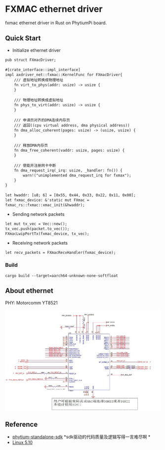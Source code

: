# FXMAC ethernet driver
fxmac ethernet driver in Rust on PhytiumPi board.

## Quick Start

* Initialize ethernet driver
```
pub struct FXmacDriver;

#[crate_interface::impl_interface]
impl axdriver_net::fxmac::KernelFunc for FXmacDriver{
	/// 虚拟地址转换成物理地址
	fn virt_to_phys(addr: usize) -> usize {
	}

	/// 物理地址转换成虚拟地址
	fn phys_to_virt(addr: usize) -> usize {
	}

	/// 申请页对齐的DMA连续内存页
	/// 返回((cpu virtual address, dma physical address))
	fn dma_alloc_coherent(pages: usize) -> (usize, usize) {
	}

	/// 释放DMA内存页
	fn dma_free_coherent(vaddr: usize, pages: usize) {
	}

	/// 使能并注册网卡中断
	fn dma_request_irq(_irq: usize, _handler: fn()) {
		warn!("unimplemented dma_request_irq for fxmax");
	}
}

let hwaddr: [u8; 6] = [0x55, 0x44, 0x33, 0x22, 0x11, 0x00];
let fxmac_device: &'static mut FXmac = fxmac_rs::fxmac::xmac_init(&hwaddr);
```

* Sending network packets
```
let mut tx_vec = Vec::new();
tx_vec.push(packet.to_vec());
FXmacLwipPortTx(fxmac_device, tx_vec);
```

* Receiving network packets
```
let recv_packets = FXmacRecvHandler(fxmac_device);

```

### Build

```
cargo build --target=aarch64-unknown-none-softfloat
```

## About ethernet
PHY: Motorcomm YT8521

![yt8521](doc/phtpi-eth.jpg)

## Reference
* [phytium-standalone-sdk](https://gitee.com/phytium_embedded/phytium-standalone-sdk/tree/master) *sdk驱动的代码质量及逻辑写得一言难尽啊 *
* [Linux 5.10](https://gitee.com/phytium_embedded/phytium-linux-kernel/blob/linux-5.10/drivers/net/ethernet/cadence/macb_main.c)
